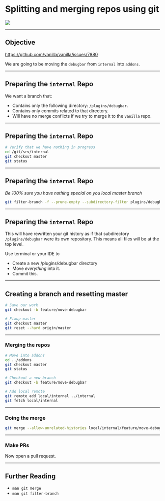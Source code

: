 # Splitting and merging repos using git

![](https://leanpub.com/site_images/git-flow/git-workflow-gitflow.png)

---

## Objective

https://github.com/vanilla/vanilla/issues/7880

We are going to be moving the `debugbar` from `internal` into `addons`.

---

## Preparing the `internal` Repo

We want a branch that:

- Contains only the following directory: `/plugins/debugbar`.
- Contains only commits related to that directory.
- Will have no merge conflicts if we try to merge it to the `vanilla` repo.

---

## Preparing the `internal` Repo

```sh
# Verify that we have nothing in progress
cd /git/srv/internal
git checkout master
git status
```

---

## Preparing the `internal` Repo

*Be 100% sure you have nothing special on you local master branch*

```sh
git filter-branch -f --prune-empty --subdirectory-filter plugins/debugbar/ @
```

---

## Preparing the `internal` Repo

This will have rewritten your git history as if that subdirectory `/plugins/debugbar` were
its own repository. This means all files will be at the top level.

Use terminal or your IDE to

- Create a new /plugins/debugbar directory
- Move _everything_ into it.
- Commit this.

---

## Creating a branch and resetting master

```sh
# Save our work
git checkout -b feature/move-debugbar

# Fixup master
git checkout master
git reset --hard origin/master
```

---

### Merging the repos

```sh
# Move into addons
cd ../addons
git checkout master
git status

# Checkout a new branch
git checkout -b feature/move-debugbar

# Add local remote
git remote add local/internal ../internal
git fetch local/internal
```

---

### Doing the merge

```sh
git merge --allow-unrelated-histories local/internal/feature/move-debugbar
```

---

### Make PRs

Now open a pull request.

---

## Further Reading

- `man git merge`
- `man git filter-branch`
